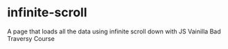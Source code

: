 # infinite-scroll
A page that loads all the data using infinite scroll down with JS Vainilla
Bad Traversy Course
